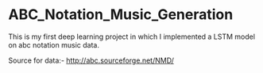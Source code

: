 # ABC_Notation_Music_Generation
This is my first deep learning project in which I implemented a LSTM model on abc notation music data.


Source for data:- http://abc.sourceforge.net/NMD/
